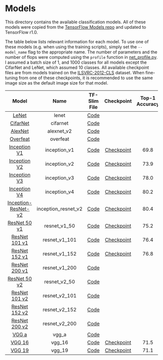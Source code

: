 # Models

This directory contains the available classification models. All of these models were copied from the [TensorFlow Models repo](https://github.com/tensorflow/models/tree/master/slim/nets) and updated to TensorFlow r1.0. 

The table below lists relevant information for each model. To use one of these models (e.g. when using the training scripts), simply set the `--model_name` flag to the appropriate name. The number of parameters and the number of flops were computed using the `profile` function in [net_profile.py](net_profile.py). I assumed a batch size of 1, and 1000 classes for all models except the CifarNet and LeNet, which assumed 10 classes. All available checkpoint files are from models trained on the [ILSVRC-2012-CLS](http://www.image-net.org/challenges/LSVRC/2012/) dataset. When fine-tuning from one of these checkpoints, it is recommended to use the same image size as the default image size for that model.

| Model | Name | TF-Slim File | Checkpoint | Top-1 Accuracy | Top-5 Accuracy | Default Image Size | Num Params | Num Flops |
:----:|:----:|:------------:|:----------:|:-------:|:--------:|:--------:|:--------:|:--------:|
[LeNet](http://yann.lecun.com/exdb/lenet/) | lenet | [Code](lenet.py) | | | | 28px | 3,276,234 | 32.34m |
[CifarNet](https://github.com/akrizhevsky/cuda-convnet2/) | cifarnet | [Code](cifarnet.py) | | | | 32px | 1,756,426 | 65.64m |
[AlexNet](https://arxiv.org/abs/1404.5997) | alexnet_v2 | [Code](alexnet.py) | | | | 224px | 50,303,912 | 1.47b |
[Overfeat](http://arxiv.org/abs/1312.6229) | overfeat | [Code](overfeat.py) | | | | 231px | 145,704,424 | 5.29b |
[Inception V1](http://arxiv.org/abs/1409.4842v1) | inception_v1 | [Code](inception_v1.py) | [Checkpoint](http://download.tensorflow.org/models/inception_v1_2016_08_28.tar.gz) | 69.8 | 89.6 | 224px | 6,617,624 | 3.00b |
[Inception V2](http://arxiv.org/abs/1502.03167) | inception_v2 | [Code](inception_v2.py) | [Checkpoint](http://download.tensorflow.org/models/inception_v2_2016_08_28.tar.gz) | 73.9 | 91.8 | 224px | 11,178,336 | 3.87b |
[Inception V3](http://arxiv.org/abs/1512.00567) | inception_v3 | [Code](inception_v3.py) | [Checkpoint](http://download.tensorflow.org/models/inception_v3_2016_08_28.tar.gz) | 78.0 | 93.9 | 299px | 27,143,152 | 11.44b |
[Inception V4](http://arxiv.org/abs/1602.07261) | inception_v4 | [Code](inception_v4.py) | [Checkpoint](http://download.tensorflow.org/models/inception_v4_2016_09_09.tar.gz) | 80.2 | 95.2 | 299px | 46,006,800 | 24.52b |
[Inception-ResNet-v2](http://arxiv.org/abs/1602.07261) | inception_resnet_v2 | [Code](inception_resnet_v2.py) | [Checkpoint](http://download.tensorflow.org/models/inception_resnet_v2_2016_08_30.tar.gz) | 80.4 | 95.3 | 299px | 59,179,952 | 26.34b |
[ResNet 50 v1](https://arxiv.org/abs/1512.03385) | resnet_v1_50 | [Code](resnet_v1.py) | [Checkpoint](http://download.tensorflow.org/models/resnet_v1_50_2016_08_28.tar.gz) | 75.2 | 92.2 | 224px | 25,557,032 | 6.96b |
[ResNet 101 v1](https://arxiv.org/abs/1512.03385) | resnet_v1_101 | [Code](resnet_v1.py) | [Checkpoint](http://download.tensorflow.org/models/resnet_v1_101_2016_08_28.tar.gz) | 76.4 | 92.9 | 224px | 44,549,160 | 14.39b |
[ResNet 152 v1](https://arxiv.org/abs/1512.03385) | resnet_v1_152 | [Code](resnet_v1.py) | [Checkpoint](http://download.tensorflow.org/models/resnet_v1_152_2016_08_28.tar.gz) | 76.8 | 93.2 | 224px | 60,192,808 | 21.81b |
[ResNet 200 v1](https://arxiv.org/abs/1512.03385) | resnet_v1_200 | [Code](resnet_v1.py) | | | | 224px | 64,673,832 | 28.80b |
[ResNet 50 v2](https://arxiv.org/abs/1603.05027) | resnet_v2_50 | [Code](resnet_v2.py) | | | | 224px | 25,568,360 | 6.97b |
[ResNet 101 v2](https://arxiv.org/abs/1603.05027)| resnet_v2_101 | [Code](resnet_v2.py) | | | | 224px | 44,577,896 | 14.40b |
[ResNet 152 v2](https://arxiv.org/abs/1603.05027) | resnet_v2_152 | [Code](resnet_v2.py) | | | | 224px | 60,236,904 | 21.83b |
[ResNet 200 v2](https://arxiv.org/abs/1603.05027) | resnet_v2_200 | [Code](resnet_v2.py) | | | | 224px | 64,726,120 | 28.82b |
[VGG a](http://arxiv.org/abs/1409.1556.pdf) | vgg_a | [Code](vgg.py) | | | | 224px | 132,863,336 | 15.23b |
[VGG 16](http://arxiv.org/abs/1409.1556.pdf)| vgg_16 | [Code](vgg.py) | [Checkpoint](http://download.tensorflow.org/models/vgg_16_2016_08_28.tar.gz) | 71.5 | 89.8 | 224px | 138,357,544 | 30.95b |
[VGG 19](http://arxiv.org/abs/1409.1556.pdf)| vgg_19 | [Code](vgg.py) | [Checkpoint](http://download.tensorflow.org/models/vgg_19_2016_08_28.tar.gz) | 71.1 | 89.8 | 224px | 143,667,240 | 39.28b |
